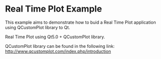 # Real Time Plot Example

This example aims to demonstrate how to buid a Real Time Plot
application using QCustomPlot library to Qt.

Real Time Plot using Qt5.0 + QCustomPlot library.

QCustomPlot library can be found in the following link: http://www.qcustomplot.com/index.php/introduction
